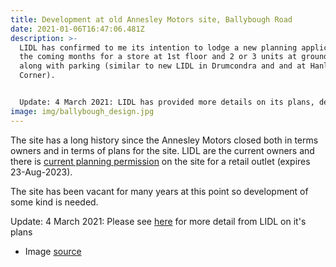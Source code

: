 ```yaml
---
title: Development at old Annesley Motors site, Ballybough Road
date: 2021-01-06T16:47:06.481Z
description: >-
  LIDL has confirmed to me its intention to lodge a new planning application in
  the coming months for a store at 1st floor and 2 or 3 units at ground level
  along with parking (similar to new LIDL in Drumcondra and and at Hanlons
  Corner).


  Update: 4 March 2021: LIDL has provided more details on its plans, details below.
image: img/ballybough_design.jpg
---
```

The site has a long history since the Annesley Motors closed both in terms owners and in terms of plans for the site. LIDL are the current owners and there is [current planning permission](https://webapps.dublincity.ie/swiftlg/apas/run/WPHAPPDETAIL.DisplayUrl?theApnID=3143/14) on the site for a retail outlet (expires 23-Aug-2023).

The site has been vacant for many years at this point so development of some kind is needed.

Update: 4 March 2021:  Please see [here](https://www.lidl.ie/information/property/dublin-ballybough) for more detail from LIDL on it's plans

* Image [source](https://www.openstreetmap.org/#map=18/53.35988/-6.24485)